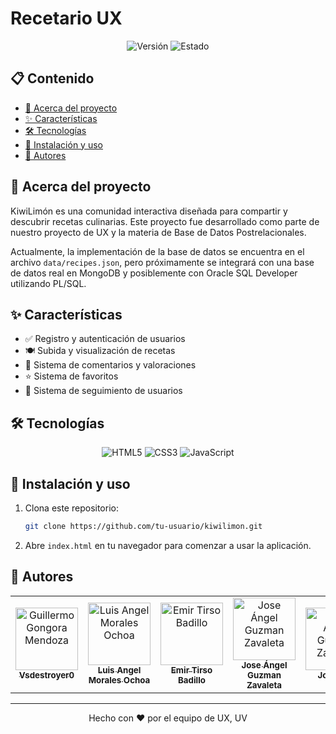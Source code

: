 # Recetario UX

<div align="center">
  
  ![Versión](https://img.shields.io/badge/Versión-1.4-brightgreen)
  ![Estado](https://img.shields.io/badge/Estado-En%20Desarrollo-yellow)
  
</div>

## 📋 Contenido

- [📖 Acerca del proyecto](#-acerca-del-proyecto)
- [✨ Características](#-características)
- [🛠️ Tecnologías](#-tecnologías)
- [🚀 Instalación y uso](#-instalación-y-uso)
- [👥 Autores](#-autores)

## 📖 Acerca del proyecto

KiwiLimón es una comunidad interactiva diseñada para compartir y descubrir recetas culinarias. Este proyecto fue desarrollado como parte de nuestro proyecto de UX y la materia de Base de Datos Postrelacionales.

Actualmente, la implementación de la base de datos se encuentra en el archivo `data/recipes.json`, pero próximamente se integrará con una base de datos real en MongoDB y posiblemente con Oracle SQL Developer utilizando PL/SQL.

## ✨ Características

- ✅ Registro y autenticación de usuarios
- 🍽️ Subida y visualización de recetas
- 💬 Sistema de comentarios y valoraciones
- ⭐ Sistema de favoritos
- 👥 Sistema de seguimiento de usuarios

## 🛠️ Tecnologías

<div align="center">
  
  ![HTML5](https://img.shields.io/badge/HTML5-E34F26?style=for-the-badge&logo=html5&logoColor=white)
  ![CSS3](https://img.shields.io/badge/CSS3-1572B6?style=for-the-badge&logo=css3&logoColor=white)
  ![JavaScript](https://img.shields.io/badge/JavaScript-F7DF1E?style=for-the-badge&logo=javascript&logoColor=black)
  
</div>

## 🚀 Instalación y uso

1. Clona este repositorio:
   ```bash
   git clone https://github.com/tu-usuario/kiwilimon.git
   ```

2. Abre `index.html` en tu navegador para comenzar a usar la aplicación.

## 👥 Autores

<table>
  <tr>
    <td align="center">
      <a href="https://github.com/Vsdestroyer0">
        <img src="https://i.redd.it/tmchrxrasnf51.jpg" width="100px;" alt="Guillermo Gongora Mendoza"/>
        <br />
        <sub><b>Vsdestroyer0</b></sub>
      </a>
    </td>
    <td align="center">
      <a href="https://github.com/username">
        <img src="https://github.com/identicons/luis.png" width="100px;" alt="Luis Angel Morales Ochoa"/>
        <br />
        <sub><b>Luis Angel Morales Ochoa</b></sub>
      </a>
    </td>
    <td align="center">
      <a href="https://github.com/username">
        <img src="https://github.com/identicons/emir.png" width="100px;" alt="Emir Tirso Badillo"/>
        <br />
        <sub><b>Emir Tirso Badillo</b></sub>
      </a>
    </td>
    <td align="center">
      <a href="https://github.com/username">
        <img src="https://github.com/identicons/jose.png" width="100px;" alt="Jose Ángel Guzman Zavaleta"/>
        <br />
        <sub><b>Jose Ángel Guzman Zavaleta</b></sub>
      </a>
    </td>
        <td align="center">
      <a href="https://github.com/username">
        <img src="https://github.com/identicons/jose.png" width="100px;" alt="Jose Ángel Guzman Zavaleta"/>
        <br />
        <sub><b>Jonathan</b></sub>
      </a>
    </td>
  </tr>
</table>

---

<div align="center">
  <p>Hecho con ❤️ por el equipo de UX, UV</p>
</div>
